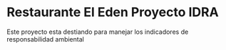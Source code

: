 # Restaurante El Eden Proyecto IDRA
Este proyecto esta destiando para manejar los indicadores de responsabilidad ambiental
